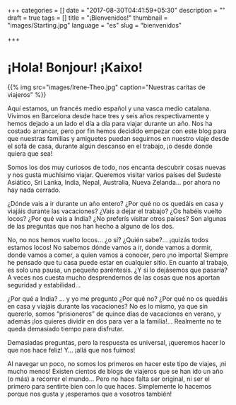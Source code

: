 +++
categories = []
date = "2017-08-30T04:41:59+05:30"
description = ""
draft = true
tags = []
title = "¡Bienvenidos!"
thumbnail = "images/Starting.jpg"
language = "es"
slug = "bienvenidos"



+++

# ¡Hola! Bonjour! ¡Kaixo!

{{% img src="images/Irene-Theo.jpg" caption="Nuestras caritas de viajeros" %}}

Aquí estamos, un francés medio español y una vasca medio catalana. Vivimos en Barcelona desde hace tres y seis años respectivamente y hemos dejado a un lado el día a día para viajar durante un año. 
Nos ha costado arrancar, pero por fin hemos decidido empezar con este blog para que nuestras familias y amiguetes puedan seguirnos en nuestro viaje desde el sofá de casa, durante algún descanso en el trabajo, ¡o desde donde quiera que sea!

Somos los dos muy curiosos de todo, nos encanta descubrir cosas nuevas y nos gusta muchísimo viajar.
Queremos visitar varios países del Sudeste Asiático, Sri Lanka, India, Nepal, Australia, Nueva Zelanda… 
por ahora no hay nada cerrado. 

¿Dónde vais a ir durante un año entero? ¿Por qué no os quedáis en casa y viajáis durante las vacaciones? ¿Vais a dejar el trabajo? ¿Os habéis vuelto locos? ¿Por qué vais a India? ¿No preferís visitar otros países? Son algunas de las preguntas que nos han hecho a alguno de los dos.

No, no nos hemos vuelto locos… ¿o sí? ¿Quién sabe?… ¡quizás todos estamos locos!
No sabemos dónde vamos a ir, donde vamos a dormir, donde vamos a comer, a quien vamos a conocer, pero ¡no importa! Siempre he pensado que tu casa puede estar en cualquier sitio. 
En cuanto al trabajo, es solo una pausa, un pequeño paréntesis.  ¿Y si lo dejásemos que pasaría? A veces nos cuesta mucho desprendernos de las cosas que nos aportan seguridad y estabilidad... 

¿Por qué a India? … y yo me pregunto ¿Por qué no?
¿Por qué no os quedáis en casa y viajáis durante las vacaciones? No es lo mismo, ya que sin quererlo, somos “prisioneros” de quince días de vacaciones en verano, y además ¡los quieres dividir en dos para ver a la familia!… Realmente no te queda demasiado tiempo para disfrutar.

Demasiadas preguntas, pero la respuesta es universal, ¡queremos hacer lo que nos hace feliz! Y… ¡allá que nos fuimos!
 
Al navegar un poco, no somos los primeros en hacer este tipo de viajes, ¡ni mucho menos! Existen cientos de blogs de viajeros que se han ido un año (o más) a recorrer el mundo… Pero no hace falta ser original, ni ser el primero para sentirte bien con lo que haces. 
Simplemente lo hacemos porque nos gusta y ¡esperamos que a vosotros también!
